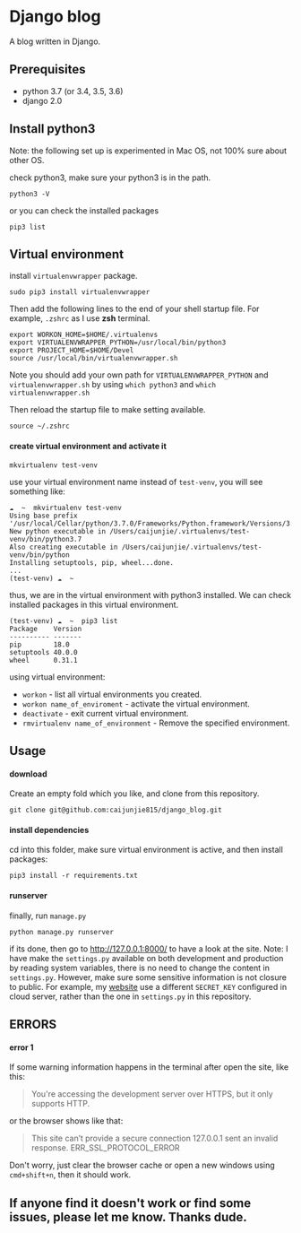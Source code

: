 # Django blog
A blog written in Django.

## Prerequisites
- python 3.7 (or 3.4, 3.5, 3.6)
- django 2.0

## Install python3
Note: the following set up is experimented in Mac OS, not 100% sure about other OS.

check python3, make sure your python3 is in the path.
```
python3 -V
```
or you can check the installed packages
```
pip3 list
```
## Virtual environment
install  `virtualenvwrapper` package.
```
sudo pip3 install virtualenvwrapper
```
Then add the following lines to the end of your shell startup file. For example, `.zshrc` as I use __zsh__ terminal.
```
export WORKON_HOME=$HOME/.virtualenvs
export VIRTUALENVWRAPPER_PYTHON=/usr/local/bin/python3
export PROJECT_HOME=$HOME/Devel
source /usr/local/bin/virtualenvwrapper.sh
```
Note you should add your own path for `VIRTUALENVWRAPPER_PYTHON` and `virtualenvwrapper.sh` by using `which python3` and `which virtualenvwrapper.sh`

Then reload the startup file to make setting available.
```
source ~/.zshrc
```
#### create virtual environment and activate it
```
mkvirtualenv test-venv
```
use your virtual environment name instead of `test-venv`, you will see something like:
```
☁  ~  mkvirtualenv test-venv
Using base prefix '/usr/local/Cellar/python/3.7.0/Frameworks/Python.framework/Versions/3.7'
New python executable in /Users/caijunjie/.virtualenvs/test-venv/bin/python3.7
Also creating executable in /Users/caijunjie/.virtualenvs/test-venv/bin/python
Installing setuptools, pip, wheel...done.
...
(test-venv) ☁  ~  
```
thus, we are in the virtual environment with python3 installed. We can check installed packages in this virtual environment.
```
(test-venv) ☁  ~  pip3 list
Package    Version
---------- -------
pip        18.0   
setuptools 40.0.0
wheel      0.31.1
```
using virtual environment:
- `workon` - list all virtual environments you created.
- `workon name_of_enviroment` - activate the virtual environment.
- `deactivate` - exit current virtual environment.
- `rmvirtualenv name_of_environment` - Remove the specified environment.

## Usage
#### download
Create an empty fold which you like, and clone from this repository.
```
git clone git@github.com:caijunjie815/django_blog.git
```
#### install dependencies
cd into this folder, make sure virtual environment is active, and then install packages:
```
pip3 install -r requirements.txt
```
#### runserver

finally, run `manage.py`
```
python manage.py runserver
```
if its done, then go to  http://127.0.0.1:8000/ to have a look at the site.
Note: I have make the `settings.py` available on both development and production by reading system variables, there is no need to change the content in `settings.py`. However, make sure some sensitive information is not closure to public. For example, my [website](https://www.caijunjie.me.) use a different `SECRET_KEY` configured in cloud server, rather than the one in `settings.py` in this repository.

## ERRORS
#### error 1
If some warning information happens in the terminal after open the site, like this:
> You're accessing the development server over HTTPS, but it only supports HTTP.

or the browser shows like that:
> This site can’t provide a secure connection
127.0.0.1 sent an invalid response.
ERR_SSL_PROTOCOL_ERROR

Don't worry, just clear the browser cache or open a new windows using `cmd+shift+n`, then it should work.

## If anyone find it doesn't work or find some issues, please let me know. Thanks dude.
